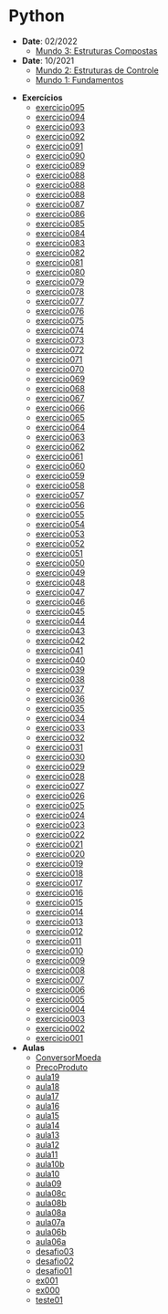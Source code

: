 <h1>Python</h1>
<ul>
  <li><strong>Date</strong>: 02/2022
    <ul>
      <li><a href="https://www.youtube.com/playlist?list=PLHz_AreHm4dksnH2jVTIVNviIMBVYyFnH" target="_blank">Mundo 3: Estruturas Compostas</a></li>
    </ul>
  </li>  
  <li><strong>Date</strong>: 10/2021
    <ul>
      <li><a href="https://www.youtube.com/playlist?list=PLHz_AreHm4dk_nZHmxxf_J0WRAqy5Czye" target="_blank">Mundo 2: Estruturas de Controle</a></li>
      <li><a href="https://www.youtube.com/playlist?list=PLHz_AreHm4dlKP6QQCekuIPky1CiwmdI6" target="_blank">Mundo 1: Fundamentos</a></li>  
    </ul>
  </li>  
</ul>
<ul>
  <li><strong>Exercícios</strong>    
    <ul>
      <li><a href="https://github.com/khalilagazal/playground/blob/main/curso-em-video/python/exercicios/ex095.py/" target="_blank">exercicio095</a></li>
      <li><a href="https://github.com/khalilagazal/playground/blob/main/curso-em-video/python/exercicios/ex094.py/" target="_blank">exercicio094</a></li>
      <li><a href="https://github.com/khalilagazal/playground/blob/main/curso-em-video/python/exercicios/ex093.py/" target="_blank">exercicio093</a></li>
      <li><a href="https://github.com/khalilagazal/playground/blob/main/curso-em-video/python/exercicios/ex092.py/" target="_blank">exercicio092</a></li>
      <li><a href="https://github.com/khalilagazal/playground/blob/main/curso-em-video/python/exercicios/ex091.py/" target="_blank">exercicio091</a></li>
      <li><a href="https://github.com/khalilagazal/playground/blob/main/curso-em-video/python/exercicios/ex090.py/" target="_blank">exercicio090</a></li>
      <li><a href="https://github.com/khalilagazal/playground/blob/main/curso-em-video/python/exercicios/ex089.py/" target="_blank">exercicio089</a></li>
      <li><a href="https://github.com/khalilagazal/playground/blob/main/curso-em-video/python/exercicios/ex088.py/" target="_blank">exercicio088</a></li>
      <li><a href="https://github.com/khalilagazal/playground/blob/main/curso-em-video/python/exercicios/ex088.py/" target="_blank">exercicio088</a></li>
      <li><a href="https://github.com/khalilagazal/playground/blob/main/curso-em-video/python/exercicios/ex088.py/" target="_blank">exercicio088</a></li>
      <li><a href="https://github.com/khalilagazal/playground/blob/main/curso-em-video/python/exercicios/ex087.py/" target="_blank">exercicio087</a></li>
      <li><a href="https://github.com/khalilagazal/playground/blob/main/curso-em-video/python/exercicios/ex086.py/" target="_blank">exercicio086</a></li>
      <li><a href="https://github.com/khalilagazal/playground/blob/main/curso-em-video/python/exercicios/ex085.py/" target="_blank">exercicio085</a></li>
      <li><a href="https://github.com/khalilagazal/playground/blob/main/curso-em-video/python/exercicios/ex084.py/" target="_blank">exercicio084</a></li>
      <li><a href="https://github.com/khalilagazal/playground/blob/main/curso-em-video/python/exercicios/ex083.py/" target="_blank">exercicio083</a></li>
      <li><a href="https://github.com/khalilagazal/playground/blob/main/curso-em-video/python/exercicios/ex082.py/" target="_blank">exercicio082</a></li>
      <li><a href="https://github.com/khalilagazal/playground/blob/main/curso-em-video/python/exercicios/ex081.py/" target="_blank">exercicio081</a></li>
      <li><a href="https://github.com/khalilagazal/playground/blob/main/curso-em-video/python/exercicios/ex080.py/" target="_blank">exercicio080</a></li>
      <li><a href="https://github.com/khalilagazal/playground/blob/main/curso-em-video/python/exercicios/ex079.py/" target="_blank">exercicio079</a></li>
      <li><a href="https://github.com/khalilagazal/playground/blob/main/curso-em-video/python/exercicios/ex078.py/" target="_blank">exercicio078</a></li>
      <li><a href="https://github.com/khalilagazal/playground/blob/main/curso-em-video/python/exercicios/ex077.py/" target="_blank">exercicio077</a></li>
      <li><a href="https://github.com/khalilagazal/playground/blob/main/curso-em-video/python/exercicios/ex076.py/" target="_blank">exercicio076</a></li>
      <li><a href="https://github.com/khalilagazal/playground/blob/main/curso-em-video/python/exercicios/ex075.py/" target="_blank">exercicio075</a></li>
      <li><a href="https://github.com/khalilagazal/playground/blob/main/curso-em-video/python/exercicios/ex074.py/" target="_blank">exercicio074</a></li>
      <li><a href="https://github.com/khalilagazal/playground/blob/main/curso-em-video/python/exercicios/ex073.py/" target="_blank">exercicio073</a></li>
      <li><a href="https://github.com/khalilagazal/playground/blob/main/curso-em-video/python/exercicios/ex072.py/" target="_blank">exercicio072</a></li>
      <li><a href="https://github.com/khalilagazal/playground/blob/main/curso-em-video/python/exercicios/ex071.py/" target="_blank">exercicio071</a></li>
      <li><a href="https://github.com/khalilagazal/playground/blob/main/curso-em-video/python/exercicios/ex070.py/" target="_blank">exercicio070</a></li>
      <li><a href="https://github.com/khalilagazal/playground/blob/main/curso-em-video/python/exercicios/ex069.py/" target="_blank">exercicio069</a></li>
      <li><a href="https://github.com/khalilagazal/playground/blob/main/curso-em-video/python/exercicios/ex068.py/" target="_blank">exercicio068</a></li>
      <li><a href="https://github.com/khalilagazal/playground/blob/main/curso-em-video/python/exercicios/ex067.py/" target="_blank">exercicio067</a></li>
      <li><a href="https://github.com/khalilagazal/playground/blob/main/curso-em-video/python/exercicios/ex066.py/" target="_blank">exercicio066</a></li>
      <li><a href="https://github.com/khalilagazal/playground/blob/main/curso-em-video/python/exercicios/ex065.py/" target="_blank">exercicio065</a></li>
      <li><a href="https://github.com/khalilagazal/playground/blob/main/curso-em-video/python/exercicios/ex064.py/" target="_blank">exercicio064</a></li>
      <li><a href="https://github.com/khalilagazal/playground/blob/main/curso-em-video/python/exercicios/ex063.py/" target="_blank">exercicio063</a></li>
      <li><a href="https://github.com/khalilagazal/playground/blob/main/curso-em-video/python/exercicios/ex062.py/" target="_blank">exercicio062</a></li>
      <li><a href="https://github.com/khalilagazal/playground/blob/main/curso-em-video/python/exercicios/ex061.py/" target="_blank">exercicio061</a></li>
      <li><a href="https://github.com/khalilagazal/playground/blob/main/curso-em-video/python/exercicios/ex060.py/" target="_blank">exercicio060</a></li>
      <li><a href="https://github.com/khalilagazal/playground/blob/main/curso-em-video/python/exercicios/ex059.py/" target="_blank">exercicio059</a></li>
      <li><a href="https://github.com/khalilagazal/playground/blob/main/curso-em-video/python/exercicios/ex058.py/" target="_blank">exercicio058</a></li>
      <li><a href="https://github.com/khalilagazal/playground/blob/main/curso-em-video/python/exercicios/ex057.py/" target="_blank">exercicio057</a></li>
      <li><a href="https://github.com/khalilagazal/playground/blob/main/curso-em-video/python/exercicios/ex056.py/" target="_blank">exercicio056</a></li>
      <li><a href="https://github.com/khalilagazal/playground/blob/main/curso-em-video/python/exercicios/ex055.py/" target="_blank">exercicio055</a></li>
      <li><a href="https://github.com/khalilagazal/playground/blob/main/curso-em-video/python/exercicios/ex054.py/" target="_blank">exercicio054</a></li>
      <li><a href="https://github.com/khalilagazal/playground/blob/main/curso-em-video/python/exercicios/ex053.py/" target="_blank">exercicio053</a></li>
      <li><a href="https://github.com/khalilagazal/playground/blob/main/curso-em-video/python/exercicios/ex052.py/" target="_blank">exercicio052</a></li>
      <li><a href="https://github.com/khalilagazal/playground/blob/main/curso-em-video/python/exercicios/ex051.py/" target="_blank">exercicio051</a></li>
      <li><a href="https://github.com/khalilagazal/playground/blob/main/curso-em-video/python/exercicios/ex050.py/" target="_blank">exercicio050</a></li>
      <li><a href="https://github.com/khalilagazal/playground/blob/main/curso-em-video/python/exercicios/ex049.py/" target="_blank">exercicio049</a></li>
      <li><a href="https://github.com/khalilagazal/playground/blob/main/curso-em-video/python/exercicios/ex048.py/" target="_blank">exercicio048</a></li>
      <li><a href="https://github.com/khalilagazal/playground/blob/main/curso-em-video/python/exercicios/ex047.py/" target="_blank">exercicio047</a></li>
      <li><a href="https://github.com/khalilagazal/playground/blob/main/curso-em-video/python/exercicios/ex046.py/" target="_blank">exercicio046</a></li>
      <li><a href="https://github.com/khalilagazal/playground/blob/main/curso-em-video/python/exercicios/ex045.py/" target="_blank">exercicio045</a></li>
      <li><a href="https://github.com/khalilagazal/playground/blob/main/curso-em-video/python/exercicios/ex044.py/" target="_blank">exercicio044</a></li>
      <li><a href="https://github.com/khalilagazal/playground/blob/main/curso-em-video/python/exercicios/ex043.py/" target="_blank">exercicio043</a></li>
      <li><a href="https://github.com/khalilagazal/playground/blob/main/curso-em-video/python/exercicios/ex042.py/" target="_blank">exercicio042</a></li>
      <li><a href="https://github.com/khalilagazal/playground/blob/main/curso-em-video/python/exercicios/ex041.py/" target="_blank">exercicio041</a></li>
      <li><a href="https://github.com/khalilagazal/playground/blob/main/curso-em-video/python/exercicios/ex040.py/" target="_blank">exercicio040</a></li>
      <li><a href="https://github.com/khalilagazal/playground/blob/main/curso-em-video/python/exercicios/ex039.py/" target="_blank">exercicio039</a></li>
      <li><a href="https://github.com/khalilagazal/playground/blob/main/curso-em-video/python/exercicios/ex038.py/" target="_blank">exercicio038</a></li>
      <li><a href="https://github.com/khalilagazal/playground/blob/main/curso-em-video/python/exercicios/ex037.py/" target="_blank">exercicio037</a></li>
      <li><a href="https://github.com/khalilagazal/playground/blob/main/curso-em-video/python/exercicios/ex036.py/" target="_blank">exercicio036</a></li>
      <li><a href="https://github.com/khalilagazal/playground/blob/main/curso-em-video/python/exercicios/ex035.py/" target="_blank">exercicio035</a></li>
      <li><a href="https://github.com/khalilagazal/playground/blob/main/curso-em-video/python/exercicios/ex034.py/" target="_blank">exercicio034</a></li>
      <li><a href="https://github.com/khalilagazal/playground/blob/main/curso-em-video/python/exercicios/ex033.py/" target="_blank">exercicio033</a></li>
      <li><a href="https://github.com/khalilagazal/playground/blob/main/curso-em-video/python/exercicios/ex032.py/" target="_blank">exercicio032</a></li>
      <li><a href="https://github.com/khalilagazal/playground/blob/main/curso-em-video/python/exercicios/ex031.py/" target="_blank">exercicio031</a></li>
      <li><a href="https://github.com/khalilagazal/playground/blob/main/curso-em-video/python/exercicios/ex030.py/" target="_blank">exercicio030</a></li>
      <li><a href="https://github.com/khalilagazal/playground/blob/main/curso-em-video/python/exercicios/ex029.py/" target="_blank">exercicio029</a></li>
      <li><a href="https://github.com/khalilagazal/playground/blob/main/curso-em-video/python/exercicios/ex028.py/" target="_blank">exercicio028</a></li>
      <li><a href="https://github.com/khalilagazal/playground/blob/main/curso-em-video/python/exercicios/ex027.py/" target="_blank">exercicio027</a></li>
      <li><a href="https://github.com/khalilagazal/playground/blob/main/curso-em-video/python/exercicios/ex026.py/" target="_blank">exercicio026</a></li>
      <li><a href="https://github.com/khalilagazal/playground/blob/main/curso-em-video/python/exercicios/ex025.py/" target="_blank">exercicio025</a></li>
      <li><a href="https://github.com/khalilagazal/playground/blob/main/curso-em-video/python/exercicios/ex024.py/" target="_blank">exercicio024</a></li>
      <li><a href="https://github.com/khalilagazal/playground/blob/main/curso-em-video/python/exercicios/ex023.py/" target="_blank">exercicio023</a></li>
      <li><a href="https://github.com/khalilagazal/playground/blob/main/curso-em-video/python/exercicios/ex022.py/" target="_blank">exercicio022</a></li>
      <li><a href="https://github.com/khalilagazal/playground/blob/main/curso-em-video/python/exercicios/ex021.py/" target="_blank">exercicio021</a></li>
      <li><a href="https://github.com/khalilagazal/playground/blob/main/curso-em-video/python/exercicios/ex020.py/" target="_blank">exercicio020</a></li>
      <li><a href="https://github.com/khalilagazal/playground/blob/main/curso-em-video/python/exercicios/ex019.py/" target="_blank">exercicio019</a></li>
      <li><a href="https://github.com/khalilagazal/playground/blob/main/curso-em-video/python/exercicios/ex018.py/" target="_blank">exercicio018</a></li>
      <li><a href="https://github.com/khalilagazal/playground/blob/main/curso-em-video/python/exercicios/ex017.py/" target="_blank">exercicio017</a></li>
      <li><a href="https://github.com/khalilagazal/playground/blob/main/curso-em-video/python/exercicios/ex016.py/" target="_blank">exercicio016</a></li>
      <li><a href="https://github.com/khalilagazal/playground/blob/main/curso-em-video/python/exercicios/ex015.py/" target="_blank">exercicio015</a></li>
      <li><a href="https://github.com/khalilagazal/playground/blob/main/curso-em-video/python/exercicios/ex014.py/" target="_blank">exercicio014</a></li>
      <li><a href="https://github.com/khalilagazal/playground/blob/main/curso-em-video/python/exercicios/ex013.py/" target="_blank">exercicio013</a></li>
      <li><a href="https://github.com/khalilagazal/playground/blob/main/curso-em-video/python/exercicios/ex012.py/" target="_blank">exercicio012</a></li>
      <li><a href="https://github.com/khalilagazal/playground/blob/main/curso-em-video/python/exercicios/ex011.py/" target="_blank">exercicio011</a></li>
      <li><a href="https://github.com/khalilagazal/playground/blob/main/curso-em-video/python/exercicios/ex010.py/" target="_blank">exercicio010</a></li>
      <li><a href="https://github.com/khalilagazal/playground/blob/main/curso-em-video/python/exercicios/ex009.py/" target="_blank">exercicio009</a></li>
      <li><a href="https://github.com/khalilagazal/playground/blob/main/curso-em-video/python/exercicios/ex008.py/" target="_blank">exercicio008</a></li>
      <li><a href="https://github.com/khalilagazal/playground/blob/main/curso-em-video/python/exercicios/ex007.py/" target="_blank">exercicio007</a></li>
      <li><a href="https://github.com/khalilagazal/playground/blob/main/curso-em-video/python/exercicios/ex006.py/" target="_blank">exercicio006</a></li>
      <li><a href="https://github.com/khalilagazal/playground/blob/main/curso-em-video/python/exercicios/ex005.py/" target="_blank">exercicio005</a></li>
      <li><a href="https://github.com/khalilagazal/playground/blob/main/curso-em-video/python/exercicios/ex004.py/" target="_blank">exercicio004</a></li>
      <li><a href="https://github.com/khalilagazal/playground/blob/main/curso-em-video/python/exercicios/ex003.py/" target="_blank">exercicio003</a></li>
      <li><a href="https://github.com/khalilagazal/playground/blob/main/curso-em-video/python/exercicios/ex002.py/" target="_blank">exercicio002</a></li>
      <li><a href="https://github.com/khalilagazal/playground/blob/main/curso-em-video/python/exercicios/ex001.py/" target="_blank">exercicio001</a></li>
    </ul>
  </li>
  <li><strong>Aulas</strong>
    <ul>
      <li><a href="https://github.com/khalilaGazal/playground/blob/main/curso-em-video/python/aulas/ConversorMoeda.py" target="_blank">ConversorMoeda</a></li>
      <li><a href="https://github.com/khalilaGazal/playground/blob/main/curso-em-video/python/aulas/PrecoProduto.py" target="_blank">PrecoProduto</a></li>
      <li><a href="https://github.com/khalilaGazal/playground/blob/main/curso-em-video/python/aulas/aula19.py" target="_blank">aula19</a></li>
      <li><a href="https://github.com/khalilaGazal/playground/blob/main/curso-em-video/python/aulas/aula18.py" target="_blank">aula18</a></li>
      <li><a href="https://github.com/khalilaGazal/playground/blob/main/curso-em-video/python/aulas/aula17.py" target="_blank">aula17</a></li>
      <li><a href="https://github.com/khalilaGazal/playground/blob/main/curso-em-video/python/aulas/aula16.py" target="_blank">aula16</a></li>
      <li><a href="https://github.com/khalilaGazal/playground/blob/main/curso-em-video/python/aulas/aula15.py" target="_blank">aula15</a></li>
      <li><a href="https://github.com/khalilaGazal/playground/blob/main/curso-em-video/python/aulas/aula14.py" target="_blank">aula14</a></li>
      <li><a href="https://github.com/khalilaGazal/playground/blob/main/curso-em-video/python/aulas/aula13.py" target="_blank">aula13</a></li>
      <li><a href="https://github.com/khalilaGazal/playground/blob/main/curso-em-video/python/aulas/aula12.py" target="_blank">aula12</a></li>
      <li><a href="https://github.com/khalilaGazal/playground/blob/main/curso-em-video/python/aulas/aula11.py" target="_blank">aula11</a></li>
      <li><a href="https://github.com/khalilaGazal/playground/blob/main/curso-em-video/python/aulas/aula10b.py" target="_blank">aula10b</a></li>
      <li><a href="https://github.com/khalilaGazal/playground/blob/main/curso-em-video/python/aulas/aula10.py" target="_blank">aula10</a></li>
      <li><a href="https://github.com/khalilaGazal/playground/blob/main/curso-em-video/python/aulas/aula09.py" target="_blank">aula09</a></li>
      <li><a href="https://github.com/khalilaGazal/playground/blob/main/curso-em-video/python/aulas/aula08c.py" target="_blank">aula08c</a></li>
      <li><a href="https://github.com/khalilaGazal/playground/blob/main/curso-em-video/python/aulas/aula08b.py" target="_blank">aula08b</a></li>
      <li><a href="https://github.com/khalilaGazal/playground/blob/main/curso-em-video/python/aulas/aula08a.py" target="_blank">aula08a</a></li>
      <li><a href="https://github.com/khalilaGazal/playground/blob/main/curso-em-video/python/aulas/aula07a.py" target="_blank">aula07a</a></li>
      <li><a href="https://github.com/khalilaGazal/playground/blob/main/curso-em-video/python/aulas/aula06b.py" tbrget="_blank">aula06b</a></li>
      <li><a href="https://github.com/khalilaGazal/playground/blob/main/curso-em-video/python/aulas/aula06a.py" target="_blank">aula06a</a></li>
      <li><a href="https://github.com/khalilaGazal/playground/blob/main/curso-em-video/python/aulas/desafio03.py" target="_blank">desafio03</a></li>
      <li><a href="https://github.com/khalilaGazal/playground/blob/main/curso-em-video/python/aulas/desafio02.py" target="_blank">desafio02</a></li>
      <li><a href="https://github.com/khalilaGazal/playground/blob/main/curso-em-video/python/aulas/desafio01.py" target="_blank">desafio01</a></li>
      <li><a href="https://github.com/khalilaGazal/playground/blob/main/curso-em-video/python/aulas/ex001.py" target="_blank">ex001</a></li>
      <li><a href="https://github.com/khalilaGazal/playground/blob/main/curso-em-video/python/aulas/ex000.py" target="_blank">ex000</a></li>
      <li><a href="https://github.com/khalilaGazal/playground/blob/main/curso-em-video/python/aulas/teste01.py" target="_blank">teste01</a></li>
    </ul>
  </li>
</ul>
